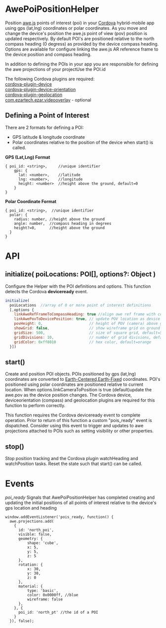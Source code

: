 AwePoiPositionHelper
====================

Position [awe.js](https://github.com/awe-media/awe.js) points of interest (poi) in your [Cordova](https://cordova.apache.org/) hybrid-mobile app using gps (lat,lng) coordinates or polar coordinates. 
As you move and change the device's position the awe.js point of view (pov) position is updated respectively. By default POI's are positioned relative to the north compass heading (0 degress) as provided by the device compass heading. Options are available for configure linking the awe.js AR reference frame to the device 
position and compass heading.

In addition to defining the POIs in your app you are responsible for defining the awe projections of your projectUse the POI.id 

The following Cordova plugins are required:  
  [cordova-plugin-device](https://cordova.apache.org/docs/en/latest/reference/cordova-plugin-device/index.html)  
  [cordova-plugin-device-orientation](https://cordova.apache.org/docs/en/latest/reference/cordova-plugin-device-orientation/index.html)  
  [cordova-plugin-geolocation](https://cordova.apache.org/docs/en/latest/reference/cordova-plugin-geolocation/index.html)   
  [com.ezartech.ezar.videooverlay](https://www.ezartech.com/docsvideooverlay) - optional

Defining a Point of Interest
----------------------------

There are 2 formats for defining a POI: 
* GPS latitude & longitude coordinate
* Polar coordinates relative to the position of the device when start() is called.

**GPS (Lat,Lng) Format**  

```
{ poi_id: <string>,     //unique identifier  
    gps: {  
      lat: <number>,    //latitude  
      lng: <number>,    //longitude  
      height: <number>  //height above the ground, default=0   
    }  
}
```

  **Polar Coordinate Format**  
```
{ poi_id: <string>,  //unique identifier
  polar: {
    radius: number, //height above the ground 
    angle: number,  //compass heading in degrees
    height?=0,      //height above the ground
  } 
}
```

# API

initialize( poiLocations: POI[], options?: Object )
-------------------------------------------------

  Configure the Helper with the POI definitions and options. This function detects the Cordova
  **deviceready** event.
```javascript
initialize( 
  poiLocations  //array of 0 or more point of interest definitions  
  [,options { 
    linkAweRefFrameToCompassHeading: true //align awe ref frame with compass due north (deg 0)
    linkAwePovToDevicePosition: true, // update POV location as device position changes
    povHeight: 0,                     // height of POV (camera) above ground plane, default=0 
    showGrid: false,                  // show wireframe grid on ground plane, default=false
    gridSize: 500,                    // size of square grid, default=500
    gridDivisions: 10,                // number of grid divisions, default=10
    gridColor: 0xff8010               // hex color, default=orange
  }])
```

start()
--------
      
  Create and position POI objects. POIs positioned by gps (lat,lng) coordinates are converted to [Earth-Centered,Earth-Fixed](https://en.wikipedia.org/wiki/ECEF) coordinates. POI's positioned using polar coordinates are positioned relative to current location. When options.linkCameraToPosition is true (default)update the awe.pov as the device position changes. The Cordova device, deviceorientation (compass) and geolocation plugins are required for this function to perform correctly. 

  This function requires the Cordova deviceready event to complete operation. Prior to return of this function a custom "pois_ready" event is dispatched. Consider using this event to trigger and updates to awe projections attached to POIs such as setting visibility or other properties.


stop()
------

Stop position tracking and the Cordova plugin watchHeading and watchPosition tasks. Reset the state such that start() can be called.

# Events

*poi_ready*
Signals that AwePoiPositionHelper has completed creating and updating the initial positions of all points of interest relative to the device's gps location and heading

```
window.addEventListener('pois_ready, function() {
  awe.projections.add(
    {                            
      id: 'north_poi',
      visible: false,
      geometry: {
          shape: 'cube',
          x: 5,
          y: 5,
          z: 5
      },
      rotation: {
          x: 30,
          y: 30,
          z: 0
      },
      material: {
          type: 'basic',
          color: 0x0000ff, //blue
          wireframe: false
      },
    }, {
      poi_id: 'north_pt' //the id of a POI
    }
  }), false);
```



